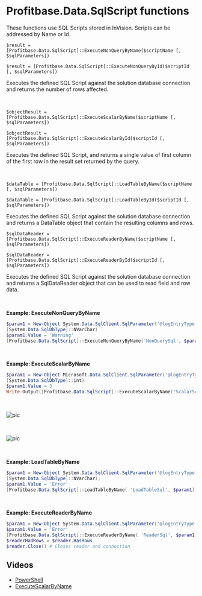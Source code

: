 
# Profitbase.Data.SqlScript functions

These functions use SQL Scripts stored in InVision. Scripts can be addressed by Name or Id.

`$result = [Profitbase.Data.SqlScript]::ExecuteNonQueryByName($scriptName [, $sqlParameters])`

`$result = [Profitbase.Data.SqlScript]::ExecuteNonQueryById($scriptId [, $sqlParameters])`

Executes the defined SQL Script against the solution database connection and returns the number of rows affected.

<br/>

`$objectResult = [Profitbase.Data.SqlScript]::ExecuteScalarByName($scriptName [, $sqlParameters])`

`$objectResult = [Profitbase.Data.SqlScript]::ExecuteScalarById($scriptId [, $sqlParameters])`

Executes the defined SQL Script, and returns a single value of first column of the first row in the result set returned by the query.

<br/>

`$dataTable = [Profitbase.Data.SqlScript]::LoadTableByName($scriptName [, $sqlParameters])`

`$dataTable = [Profitbase.Data.SqlScript]::LoadTableById($scriptId [, $sqlParameters])`

Executes the defined SQL Script against the solution database connection and returns a DataTable object that contain the resulting columns and rows.
<br/>

`$sqlDataReader = [Profitbase.Data.SqlScript]::ExecuteReaderByName($scriptName [, $sqlParameters])`

`$sqlDataReader = [Profitbase.Data.SqlScript]::ExecuteReaderById($scriptId [, $sqlParameters])`

Executes the defined SQL Script against the solution database connection and returns a SqlDataReader object that can be used to read field and row data.
<br/>

<br/>

**Example: ExecuteNonQueryByName**

```powershell
$param1 = New-Object System.Data.SqlClient.SqlParameter('@logEntryType',
[System.Data.SqlDbType]::NVarChar)
$param1.Value = 'Warning'
[Profitbase.Data.SqlScript]::ExecuteNonQueryByName('NonQuerySql', $param1)
```

<br/>

**Example: ExecuteScalarByName**

```powershell
$param1 = New-Object Microsoft.Data.SqlClient.SqlParameter('@logEntryType',
[System.Data.SqlDbType]::int)
$param1.Value = 3
Write-Output([Profitbase.Data.SqlScript]::ExecuteScalarByName('ScalarScript', $param1))
```

<br/>

![pic](https://profitbasedocs.blob.core.windows.net/images/ExSc1.png)

<br/>

![pic](https://profitbasedocs.blob.core.windows.net/images/ExSc2.png)

<br/>

**Example: LoadTableByName**

```powershell
$param1 = New-Object System.Data.SqlClient.SqlParameter('@logEntryType',
[System.Data.SqlDbType]::NVarChar);
$param1.Value = 'Error'
[Profitbase.Data.SqlScript]::LoadTableByName( 'LoadTableSql', $param1)
```

<br/>

**Example: ExecuteReaderByName**

```powershell
$param1 = New-Object System.Data.SqlClient.SqlParameter('@logEntryType', [System.Data.SqlDbType]::NVarChar);
$param1.Value = 'Error'
[Profitbase.Data.SqlScript]::ExecuteReaderByName( 'ReaderSql', $param1)
$readerHadRows = $reader.HasRows
$reader.Close() # Closes reader and connection
```

## Videos

- [PowerShell](../../../videos/powershell.md)
- [ExecuteScalarByName](https://profitbasedocs.blob.core.windows.net/videos/PS%20-%20execute%20scalar%20SQL.mp4)

<!--
```


    public class SqlCommand   
       
        #region Public Functions 
               
// This function is part of the public API and cannot be removed or renamed    
   
    public static int ExecuteNonQuery(string commandText, params SqlParameter[] parameters)       
    {           
    return ExecuteNonQueryAsync(commandText, parameters).GetAwaiter().GetResult();       
    }        

// This function is part of the public API and cannot be removed or renamed       
    public static object ExecuteScalar(string commandText, params SqlParameter[] parameters)       
    {           
        return ExecuteScalarAsync(commandText, parameters).GetAwaiter().GetResult();       
        }        

// This function is part of the public API and cannot be removed or renamed       

public static DataTable LoadTable(string commandText, params SqlParameter[] parameters)       
{           
    return LoadTableAsync(commandText, parameters).GetAwaiter().GetResult();       
    }        

// This function is part of the public API and cannot be removed or renamed       

public static SqlDataReader ExecuteReader(string commandText, params SqlParameter[] parameters)       
{           
    return ExecuteReaderAsync(commandText, parameters).GetAwaiter().GetResult();       
}        

public static int ExecuteNonQuery(string commandText, IDictionary<string, object> parameters)       
{           
    return ExecuteNonQueryAsync(commandText, ToSqlParameters(parameters)).GetAwaiter().GetResult();       
    }        

// This function is part of the public API and cannot be removed or renamed       
public static object ExecuteScalar(string commandText, IDictionary<string, object> parameters)       
{           
    return ExecuteScalarAsync(commandText, ToSqlParameters(parameters)).GetAwaiter().GetResult();       
     }        

// This function is part of the public API and cannot be removed or renamed       

public static DataTable LoadTable(string commandText, IDictionary<string, object> parameters)  
     
{           
    return LoadTableAsync(commandText, ToSqlParameters(parameters)).GetAwaiter().GetResult();       
    }        

// This function is part of the public API and cannot be removed or renamed       

public static SqlDataReader ExecuteReader(string commandText, IDictionary<string, object> parameters)       
{           
    return ExecuteReaderAsync(commandText, ToSqlParameters(parameters)).GetAwaiter().GetResult();       
    }        

    #endregion
``` -->
